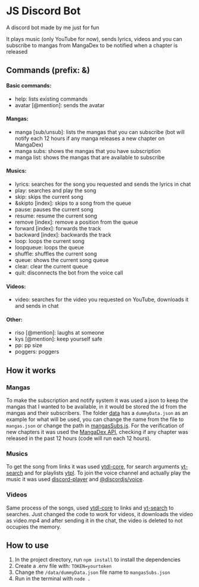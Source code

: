 # JS Discord Bot
A discord bot made by me just for fun

It plays music (only YouTube for now), sends lyrics, videos and you can subscribe to mangas from MangaDex to be notified when a chapter is released

## Commands (prefix: &)
#### Basic commands:
* help: lists existing commands
* avatar [@mention]: sends the avatar
#### Mangas:
* manga [sub/unsub]: lists the mangas that you can subscribe (bot will notify each 12 hours if any manga releases a new chapter on MangaDex)
* manga subs: shows the mangas that you have subscription
* manga list: shows the mangas that are available to subscribe
#### Musics:
* lyrics: searches for the song you requested and sends the lyrics in chat
* play: searches and play the song
* skip: skips the current song
* &skipto [index]: skips to a song from the queue
* pause: pauses the current song
* resume: resume the current song
* remove [index]: remove a position from the queue
* forward [index]: forwards the track
* backward [index]: backwards the track
* loop: loops the current song
* loopqueue: loops the queue
* shuffle: shuffles the current song
* queue: shows the current song queue
* clear: clear the current queue
* quit: disconnects the bot from the voice call
#### Videos:
* video: searches for the video you requested on YouTube, downloads it and sends in chat
#### Other:
* riso [@mention]: laughs at someone
* kys [@mention]: keep yourself safe
* pp: pp size
* poggers: poggers

## How it works
### Mangas
To make the subscription and notify system it was used a json to keep the mangas that I wanted to be available, in it would be stored the id from the mangas and their subscribers.
The folder [data](https://github.com/cgmuniz/bot-discordjs/tree/main/data) has a `dummyData.json` as an example for what will be used, you can change the name from the file to `mangas.json` 
or change the path in [mangasSubs.js](https://github.com/cgmuniz/bot-discordjs/blob/main/utils/mangasSubs.js).
For the verification of new chapters it was used the [MangaDex API](https://api.mangadex.org/docs/), checking if any chapter was released in the past 12 hours (code will run each 12 hours).
### Musics
To get the song from links it was used [ytdl-core](https://www.npmjs.com/package/ytdl-core), for search arguments [yt-search](https://www.npmjs.com/package/yt-search) and for playlists [ytpl](https://www.npmjs.com/package/ytpl).
To join the voice channel and actually play the music it was used [discord-player](https://www.npmjs.com/package/discord-player) and [@discordjs/voice](https://www.npmjs.com/package/@discordjs/voice).
### Videos
Same process of the songs, used [ytdl-core](https://www.npmjs.com/package/ytdl-core) to links and [yt-search](https://www.npmjs.com/package/yt-search) to searches.
Just changed the code to work for videos, it downloads the video as video.mp4 and after sending it in the chat, the video is deleted to not occupies the memory.

## How to use
1. In the project directory, run `npm install` to install the dependencies
2. Create a .env file with: `TOKEN=yourtoken`
3. Change the `/data/dummyData.json` file name to `mangasSubs.json`
4. Run in the terminal with `node .`
